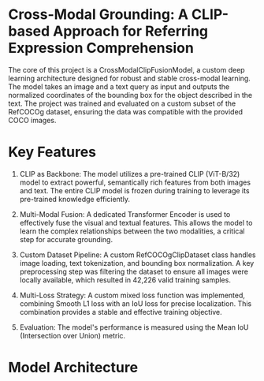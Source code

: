 # Cross-Modal Grounding: A CLIP-based Approach for Referring Expression Comprehension
The core of this project is a CrossModalClipFusionModel, a custom deep learning architecture designed for robust and stable cross-modal learning. The model takes an image and a text query as input and outputs the normalized coordinates of the bounding box for the object described in the text. The project was trained and evaluated on a custom subset of the RefCOCOg dataset, ensuring the data was compatible with the provided COCO images.

# Key Features
1. CLIP as Backbone: The model utilizes a pre-trained CLIP (ViT-B/32) model to extract powerful, semantically rich features from both images and text. The entire CLIP model is frozen during training to leverage its pre-trained knowledge efficiently.

2. Multi-Modal Fusion: A dedicated Transformer Encoder is used to effectively fuse the visual and textual features. This allows the model to learn the complex relationships between the two modalities, a critical step for accurate grounding.

3. Custom Dataset Pipeline: A custom RefCOCOgClipDataset class handles image loading, text tokenization, and bounding box normalization. A key preprocessing step was filtering the dataset to ensure all images were locally available, which resulted in 42,226 valid training samples.

4. Multi-Loss Strategy: A custom mixed loss function was implemented, combining Smooth L1 loss with an IoU loss for precise localization. This combination provides a stable and effective training objective.

5. Evaluation: The model's performance is measured using the Mean IoU (Intersection over Union) metric.

# Model Architecture

